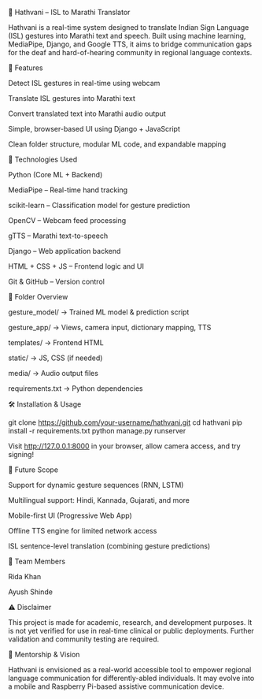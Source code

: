 🤝 Hathvani – ISL to Marathi Translator

Hathvani is a real-time system designed to translate Indian Sign Language (ISL) gestures into Marathi text and speech. Built using machine learning, MediaPipe, Django, and Google TTS, it aims to bridge communication gaps for the deaf and hard-of-hearing community in regional language contexts.

🧩 Features

Detect ISL gestures in real-time using webcam

Translate ISL gestures into Marathi text

Convert translated text into Marathi audio output

Simple, browser-based UI using Django + JavaScript

Clean folder structure, modular ML code, and expandable mapping

🧠 Technologies Used

Python (Core ML + Backend)

MediaPipe – Real-time hand tracking

scikit-learn – Classification model for gesture prediction

OpenCV – Webcam feed processing

gTTS – Marathi text-to-speech

Django – Web application backend

HTML + CSS + JS – Frontend logic and UI

Git & GitHub – Version control

📁 Folder Overview

gesture_model/ → Trained ML model & prediction script

gesture_app/ → Views, camera input, dictionary mapping, TTS

templates/ → Frontend HTML

static/ → JS, CSS (if needed)

media/ → Audio output files

requirements.txt → Python dependencies

🛠 Installation & Usage

git clone https://github.com/your-username/hathvani.git
cd hathvani
pip install -r requirements.txt
python manage.py runserver

Visit http://127.0.0.1:8000 in your browser, allow camera access, and try signing!

🔮 Future Scope

Support for dynamic gesture sequences (RNN, LSTM)

Multilingual support: Hindi, Kannada, Gujarati, and more

Mobile-first UI (Progressive Web App)

Offline TTS engine for limited network access

ISL sentence-level translation (combining gesture predictions)

👥 Team Members

Rida Khan 

Ayush Shinde 

⚠️ Disclaimer

This project is made for academic, research, and development purposes. It is not yet verified for use in real-time clinical or public deployments. Further validation and community testing are required.

💼 Mentorship & Vision

Hathvani is envisioned as a real-world accessible tool to empower regional language communication for differently-abled individuals. It may evolve into a mobile and Raspberry Pi-based assistive communication device.

